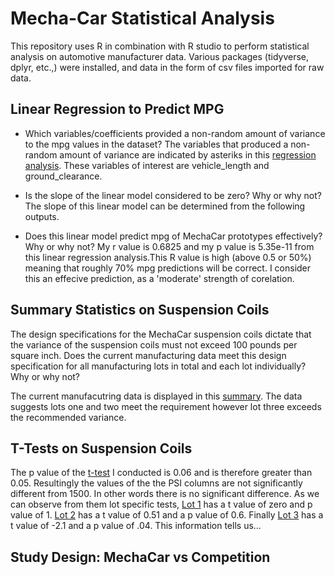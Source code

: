 # Mecha-Car Statistical Analysis
This repository uses R in combination with R studio to perform statistical analysis on automotive manufacturer data. Various packages (tidyverse, dplyr, etc.,) were installed,
and data in the form of csv files imported for raw data. 

## Linear Regression to Predict MPG

- Which variables/coefficients provided a non-random amount of variance to the mpg values in the dataset?
The variables that produced a non-random amount of variance are indicated by asteriks in this [regression analysis](regression_summary.png). These variables of interest are
vehicle_length and ground_clearance.

- Is the slope of the linear model considered to be zero? Why or why not?
The slope of this linear model can be determined from the following outputs.

- Does this linear model predict mpg of MechaCar prototypes effectively? Why or why not?
My r value is 0.6825 and my p value is 5.35e-11 from this linear regression analysis.This R value is high (above 0.5 or 50%) meaning that roughly 70% mpg predictions 
will be correct. I consider this an effecive prediction, as a 'moderate' strength of corelation. 


## Summary Statistics on Suspension Coils

The design specifications for the MechaCar suspension coils dictate that the variance of the suspension coils must not exceed 100 pounds per square inch. 
Does the current manufacturing data meet this design specification for all manufacturing lots in total and each lot individually? Why or why not?

The current manufacutring data is displayed in this [summary](summary_analysis.png). The data suggests lots one and two meet the requirement however lot three 
exceeds the recommended variance.


## T-Tests on Suspension Coils

The p  value of the [t-test](t_test_PSI.png) I conducted is 0.06 and is therefore greater than 0.05. Resultingly the values of the the PSI columns are not significantly different from 1500.
In other words there is no significant difference. As we can observe from them lot specific tests, [Lot 1](Lot1_t_test.png) has a t value of zero and p value of 1.
[Lot 2](Lot2_t_test.png) has a t value of 0.51 and a p value of 0.6. Finally [Lot 3](Lot3_t_test.png) has a t value of -2.1 and a p value of .04. This information tells us... 


## Study Design: MechaCar vs Competition
